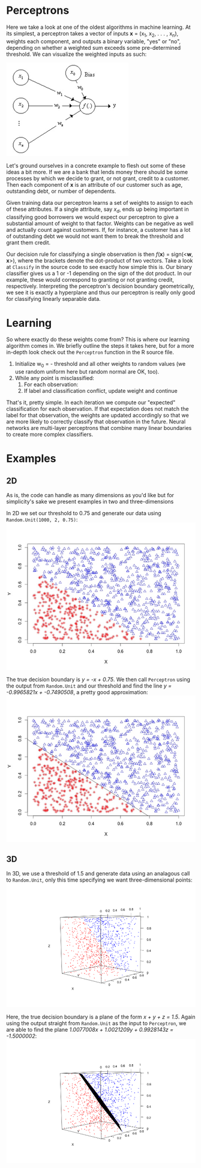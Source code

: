 Perceptrons
==
Here we take a look at one of the oldest algorithms in machine learning. At its simplest, a perceptron takes a vector of inputs **x** = (x<sub>1</sub>, x<sub>2</sub>, . . . , x<sub>n</sub>), weights each component, and outputs a binary variable, "yes" or "no", depending on whether a weighted sum exceeds some pre-determined threshold. We can visualize the weighted inputs as such:  

![Simple Perceptron](plots/percep.jpg)

Let's ground ourselves in a concrete example to flesh out some of these ideas a bit more. If we are a bank that lends money there should be some processes by which we decide to grant, or not grant, credit to a customer. Then each component of **x** is an attribute of our customer such as age, outstanding debt, or number of dependents. 

Given training data our perceptron learns a set of weights to assign to each of these attributes. If a single attribute, say *x<sub>d</sub>*, ends up being important in classifying good borrowers we would expect our perceptron to give a substantial amount of weight to that factor. Weights can be negative as well and actually count against customers. If, for instance, a customer has a lot of outstanding debt we would not want them to break the threshold and grant them credit. 

Our decision rule for classifying a single observation is then *f*(**x**) = sign(<**w**, **x**>), where the brackets denote the dot-product of two vectors. Take a look at `Classify` in the source code to see exactly how simple this is. Our binary classifier gives us a 1 or -1 depending on the sign of the dot product. In our example, these would correspond to granting or not granting credit, respectively. Interpreting the perceptron's decision boundary geometrically, we see it is exactly a hyperplane and thus our perceptron is really only good for classifying linearly separable data.


Learning
==
So where exactly do these weights come from? This is where our learning algorithm comes in. We briefly outline the steps it takes here, but for a more in-depth look check out the `Perceptron` function in the R source file.

1. Initialize w<sub>0</sub> = - threshold and all other weights to random values (we use random uniform here but random normal are OK, too).
2. While any point is misclassified:
   1. For each observation:
     1. If label and classification conflict, update weight and continue

That's it, pretty simple. In each iteration we compute our "expected" classification for each observation. If that expectation does not match the label for that observation, the weights are updated accordingly so that we are more likely to correctly classify that observation in the future. Neural networks are multi-layer perceptrons that combine many linear boundaries to create more complex classifiers.


Examples
==
2D
---
As is, the code can handle as many dimensions as you'd like but for simplicity's sake we present examples in two and three-dimensions

In 2D we set our threshold to 0.75 and generate our data using `Random.Unit(1000, 2, 0.75)`: ![Simple 2D Data](plots/2Dplot.jpeg) 

The true decision boundary is *y = -x + 0.75*. We then call `Perceptron` using the output from `Random.Unit` and our threshold and find the line *y = -0.9965821x + -0.7490508*, a pretty good approximation: ![2D Perceptron Approximation](plots/2Dapprox.jpeg)

3D
--
In 3D, we use a threshold of 1.5 and generate data using an analagous call to `Random.Unit`, only this time specifying we want three-dimensional points:
![Simple 3D Data](plots/3Dpoint.png)

Here, the true decision boundary is a plane of the form *x + y + z = 1.5*. Again using the output straight from `Random.Unit` as the input to `Perceptron`, we are able to find the plane *1.0077008x + 1.0021209y + 0.9928143z = -1.5000002*:
![3D Perceptron Approximation](plots/3Dpointapprox.png)
